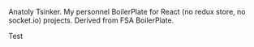 Anatoly Tsinker.
My personnel BoilerPlate for React (no redux store, no socket.io) projects.
Derived from FSA BoilerPlate.

Test
